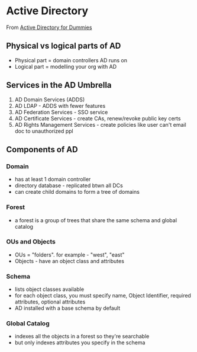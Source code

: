 # Active Directory

From [Active Directory for Dummies](https://www.amazon.com/Active-Directory-Dummies-Steve-Clines/dp/0470287209)

## Physical vs logical parts of AD

- Physical part = domain controllers AD runs on
- Logical part = modelling your org with AD

## Services in the AD Umbrella

1. AD Domain Services (ADDS)
2. AD LDAP - ADDS with fewer features
3. AD Federation Services - SSO service
4. AD Certificate Services - create CAs, renew/revoke public key certs
5. AD Rights Management Services - create policies like user can't email doc to unauthorized ppl

## Components of AD

### Domain

- has at least 1 domain controller
- directory database - replicated btwn all DCs
- can create child domains to form a tree of domains

### Forest

- a forest is a group of trees that share the same schema and global catalog

### OUs and Objects

- OUs = "folders". for example - "west", "east"
- Objects - have an object class and attributes

### Schema

- lists object classes available
- for each object class, you must specify name, Object Identifier, required attributes, optional attributes
- AD installed with a base schema by default

### Global Catalog

- indexes all the objects in a forest so they're searchable
- but only indexes attributes you specify in the schema
